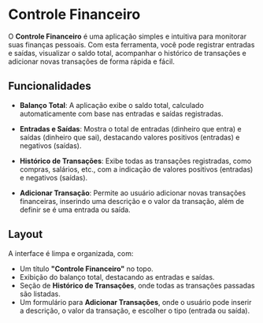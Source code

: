 # Controle Financeiro

O **Controle Financeiro** é uma aplicação simples e intuitiva para monitorar suas finanças pessoais. Com esta ferramenta, você pode registrar entradas e saídas, visualizar o saldo total, acompanhar o histórico de transações e adicionar novas transações de forma rápida e fácil.

## Funcionalidades

- **Balanço Total**: A aplicação exibe o saldo total, calculado automaticamente com base nas entradas e saídas registradas.
  
- **Entradas e Saídas**: Mostra o total de entradas (dinheiro que entra) e saídas (dinheiro que sai), destacando valores positivos (entradas) e negativos (saídas).

- **Histórico de Transações**: Exibe todas as transações registradas, como compras, salários, etc., com a indicação de valores positivos (entradas) e negativos (saídas).

- **Adicionar Transação**: Permite ao usuário adicionar novas transações financeiras, inserindo uma descrição e o valor da transação, além de definir se é uma entrada ou saída.

## Layout

A interface é limpa e organizada, com:

- Um título **"Controle Financeiro"** no topo.
- Exibição do balanço total, destacando as entradas e saídas.
- Seção de **Histórico de Transações**, onde todas as transações passadas são listadas.
- Um formulário para **Adicionar Transações**, onde o usuário pode inserir a descrição, o valor da transação, e escolher o tipo (entrada ou saída).
